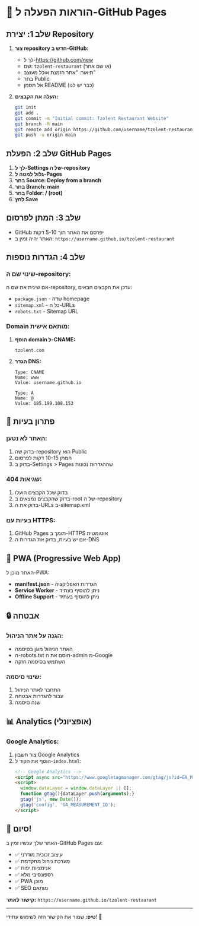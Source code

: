 # 🚀 הוראות הפעלה ל-GitHub Pages

## שלב 1: יצירת Repository

1. **צור repository חדש ב-GitHub:**
   - לך ל-https://github.com/new
   - שם: `tzolent-restaurant` (או שם אחר)
   - תיאור: "אתר הזמנת אוכל מעוצב"
   - בחר Public
   - אל תסמן README (כבר יש לנו)

2. **העלה את הקבצים:**
   ```bash
   git init
   git add .
   git commit -m "Initial commit: Tzolent Restaurant Website"
   git branch -M main
   git remote add origin https://github.com/username/tzolent-restaurant.git
   git push -u origin main
   ```

## שלב 2: הפעלת GitHub Pages

1. **לך ל-Settings של ה-repository**
2. **גלול למטה ל-Pages**
3. **בחר Source: Deploy from a branch**
4. **בחר Branch: main**
5. **בחר Folder: / (root)**
6. **לחץ Save**

## שלב 3: המתן לפרסום

- GitHub יפרסם את האתר תוך 5-10 דקות
- האתר יהיה זמין ב: `https://username.github.io/tzolent-restaurant`

## שלב 4: הגדרות נוספות

### שינוי שם ה-repository:
אם שינית את שם ה-repository, עדכן את הקבצים הבאים:
- `package.json` - שדה homepage
- `sitemap.xml` - כל ה-URLs
- `robots.txt` - Sitemap URL

### Domain מותאם אישית:
1. **הוסף domain ל-CNAME:**
   ```
   tzolent.com
   ```

2. **הגדר DNS:**
   ```
   Type: CNAME
   Name: www
   Value: username.github.io
   
   Type: A
   Name: @
   Value: 185.199.108.153
   ```

## 🔧 פתרון בעיות

### האתר לא נטען:
1. בדוק שה-repository הוא Public
2. המתן 10-15 דקות לפרסום
3. בדוק ב-Settings > Pages שההגדרות נכונות

### שגיאות 404:
1. בדוק שכל הקבצים הועלו
2. בדוק שהקבצים נמצאים ב-root של ה-repository
3. בדוק את ה-URLs ב-sitemap.xml

### בעיות עם HTTPS:
1. GitHub Pages תומך ב-HTTPS אוטומטית
2. אם יש בעיות, בדוק את הגדרות ה-DNS

## 📱 PWA (Progressive Web App)

האתר מוכן ל-PWA:
- **manifest.json** - הגדרות האפליקציה
- **Service Worker** - ניתן להוסיף בעתיד
- **Offline Support** - ניתן להוסיף בעתיד

## 🔒 אבטחה

### הגנה על אתר הניהול:
- האתר הניהול מוגן בסיסמה
- ה-robots.txt חוסם את ה-admin מ-Google
- השתמש בסיסמה חזקה

### שינוי סיסמה:
1. התחבר לאתר הניהול
2. עבור להגדרות אבטחה
3. שנה סיסמה

## 📊 Analytics (אופציונלי)

### Google Analytics:
1. צור חשבון Google Analytics
2. הוסף את הקוד ל-`index.html`:
   ```html
   <!-- Google Analytics -->
   <script async src="https://www.googletagmanager.com/gtag/js?id=GA_MEASUREMENT_ID"></script>
   <script>
     window.dataLayer = window.dataLayer || [];
     function gtag(){dataLayer.push(arguments);}
     gtag('js', new Date());
     gtag('config', 'GA_MEASUREMENT_ID');
   </script>
   ```

## 🎉 סיום!

האתר שלך עכשיו זמין ב-GitHub Pages עם:
- ✅ עיצוב זכוכית מודרני
- ✅ מערכת ניהול מתקדמת
- ✅ אנימציות יפות
- ✅ רספונסיבי מלא
- ✅ PWA מוכן
- ✅ SEO מותאם

**קישור לאתר:** `https://username.github.io/tzolent-restaurant`

---

**טיפ:** שמור את הקישור הזה לשימוש עתידי! 🚀